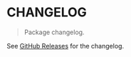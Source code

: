# CHANGELOG

> Package changelog.

See [GitHub Releases](https://github.com/stdlib-js/stats-base-dists-logistic-stdev/releases) for the changelog.
